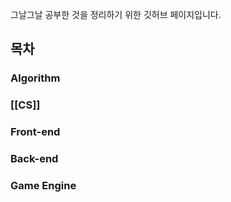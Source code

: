 
그날그날 공부한 것을 정리하기 위한 깃허브 페이지입니다.

## 목차

### Algorithm

### [[CS]]

### Front-end

### Back-end

### Game Engine


